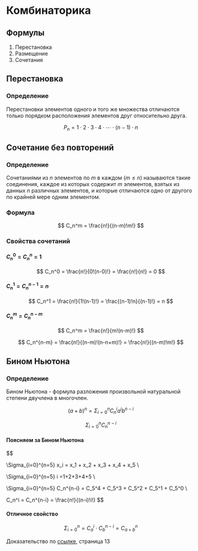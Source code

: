 # Комбинаторика

## Формулы

1. Перестановка
2. Размещение
3. Сочетания

## Перестановка

### Определение

Перестановки элементов одного и того же множества отличаются только порядком расположения элементов друг относительно друга.

$$
P_n = 1 \cdot 2 \cdot 3 \cdot 4 \cdot \cdots \cdot (n−1) \cdot n
$$


## Сочетание без повторений

### Определение

Сочетаниями из $n$ элементов по $m$ в каждом
$(m \leqslant n)$ называются такие соединения,
каждое из которых содержит $m$ элементов,
взятых из данных $n$ различных элементов,
и которые отличаются одно от другого по
крайней мере одним элементом.

### Формула

$$
C_n^m = \frac{n!}{(n-m)!m!}
$$

### Свойства сочетаний

#### $C_n^0 = C_n^n = 1$

$$
C_n^0 = \frac{n!}{0!(n-0)!} = \frac{n!}{n!} = 0
$$

#### $C_n^1 = C_n^{n-1} = n$

$$
C_n^1 = \frac{n!}{1!(n-1)!} = \frac{(n-1)!n}{(n-1)!} = n
$$

#### $C_n^m = C_n^{n-m}$

$$
C_n^m = \frac{n!}{m!(n-m)!}
$$

$$
C_n^{n-m} = \frac{n!}{(n-m)!(n-n+m)!} = \frac{n!}{(n-m)!m!}
$$

## Бином Ньютона

### Определение

Бином Ньютона - формула разложения
произвольной натуральной степени
двучлена в многочлен.

$$
(a + b)^n = \Sigma_{i=0}^n C_n^i a^i b^{n-i}
$$

$$
\Sigma_{i=0}^n C_n^{n-i}
$$


#### Поясняем за Бином Ньютона

$$

\Sigma_{i=0}^{n=5} x_i = x_1 + x_2 + x_3 + x_4 + x_5 \\

\Sigma_{i=0}^{n=5} i =1+2+3+4+5 \\

\Sigma_{i=0}^{n=5} C_n^{n-i} = C_5^4 + C_5^3 + C_5^2 + C_5^1 + C_5^0 \\

C_n^i = C_n^{n-i} = \frac{n!}{(n-i)!i!}
$$


#### Отличное свойство

$$
\Sigma_{i=0}^n = C_a^i \cdot C_b^{n-i} = C_{a+b}^n
$$

Доказательство по [ссылке](./pdf/Dm_lection2.pdf), страница 13